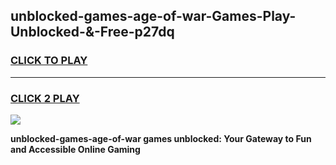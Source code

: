 
## unblocked-games-age-of-war-Games-Play-Unblocked-&-Free-p27dq
<h3>
<a href="https://premium76.site?title=unblocked-games-age-of-war&ref=24A">CLICK TO PLAY</a></h3>
<hr>

<h3>
<a href="https://premium76.site?title=unblocked-games-age-of-war&ref=24A">CLICK 2 PLAY</a>
  
</h3>

<a href="https://premium76.site?title=unblocked-games-age-of-war&ref=24A"><img src="https://clearcache.store/games.png"></a>


**unblocked-games-age-of-war games unblocked: Your Gateway to Fun and Accessible Online Gaming**
